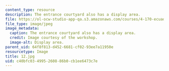 ```yaml
---
content_type: resource
description: The entrance courtyard also has a display area.
file: https://ol-ocw-studio-app-qa.s3.amazonaws.com/courses/4-170-ecuador-workshop-fall-2006/c40bfc034995260886b0cb1ee6473c7e_12.jpg
file_type: image/jpeg
image_metadata:
  caption: The entrance courtyard also has a display area.
  credit: Image courtesy of the workshop.
  image-alt: Display area.
parent_uid: 64f8f813-d452-6681-cf02-93ee7a11950e
resourcetype: Image
title: 12.jpg
uid: c40bfc03-4995-2608-86b0-cb1ee6473c7e
---
```


